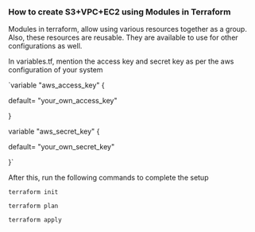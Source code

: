 ### How to create S3+VPC+EC2 using Modules in Terraform

Modules in terraform, allow using various resources together as a group. Also, these resources are reusable. They are available to use for other configurations as well.

In variables.tf, mention the access key and secret key as per the aws configuration of your system

`variable "aws_access_key" {

  default= "your_own_access_key"

}

variable "aws_secret_key" {

default= "your_own_secret_key"

}`

After this, run the following commands to complete the setup

`terraform init`

`terraform plan`

`terraform apply`
